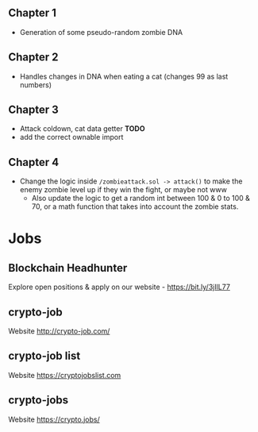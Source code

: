## Chapter 1
- Generation of some pseudo-random zombie DNA

## Chapter 2
- Handles changes in DNA when eating a cat (changes 99 as last numbers)

## Chapter 3
- Attack coldown, cat data getter
**TODO**
- add the correct ownable import

## Chapter 4
- Change the logic inside `/zombieattack.sol -> attack()` to make the enemy zombie level up if they win the fight, or maybe not www
  - Also update the logic to get a random int between 100 & 0 to 100 & 70, or a math function that takes into account the zombie stats.



# Jobs
## Blockchain Headhunter
Explore open positions & apply on our website - https://bit.ly/3jIlL77

## crypto-job
Website
http://crypto-job.com/

## crypto-job list
Website
https://cryptojobslist.com

## crypto-jobs
Website
https://crypto.jobs/

